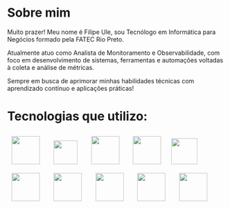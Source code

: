 # Sobre mim

Muito prazer! Meu nome é Filipe Ule, sou Tecnólogo em Informática para Negócios formado pela FATEC Rio Preto.

Atualmente atuo como Analista de Monitoramento e Observabilidade, com foco em desenvolvimento de sistemas, ferramentas e automações voltadas à coleta e análise de métricas.

Sempre em busca de aprimorar minhas habilidades técnicas com aprendizado contínuo e aplicações práticas!

# Tecnologias que utilizo:

<img src="https://cdn.jsdelivr.net/gh/devicons/devicon@latest/icons/go/go-original-wordmark.svg" height="65" width="65" style="padding: 10px"/> &nbsp; <img src="https://cdn.jsdelivr.net/gh/devicons/devicon@latest/icons/python/python-original.svg" height="55" width="55" style="padding: 10px"/> &nbsp; <img src="https://cdn.jsdelivr.net/gh/devicons/devicon@latest/icons/nodejs/nodejs-original-wordmark.svg" height="65" width="65" style="padding: 10px"/> &nbsp; <img src="https://upload.wikimedia.org/wikipedia/commons/5/5d/Zabbix_logo_square.svg" height="65" width="65" style="padding: 10px"/> <img src="https://cdn.jsdelivr.net/gh/devicons/devicon@latest/icons/grafana/grafana-original-wordmark.svg" height="60" width="60" style="padding: 10px"/> &nbsp; <img src="https://cdn.jsdelivr.net/gh/devicons/devicon@latest/icons/docker/docker-original-wordmark.svg" height="65" width="65" style="padding: 10px"/> &nbsp; <img src="https://cdn.jsdelivr.net/gh/devicons/devicon@latest/icons/postgresql/postgresql-original-wordmark.svg" height="65" width="65" style="padding: 10px"/> &nbsp; <img src="https://cdn.jsdelivr.net/gh/devicons/devicon@latest/icons/mongodb/mongodb-original-wordmark.svg" height="65" width="65" style="padding: 10px"/> &nbsp; <img src="https://cdn.jsdelivr.net/gh/devicons/devicon@latest/icons/debian/debian-original-wordmark.svg" height="65" width="65" style="padding: 10px"/> &nbsp; <img src="https://cdn.jsdelivr.net/gh/devicons/devicon@latest/icons/amazonwebservices/amazonwebservices-original-wordmark.svg" height="65" width="65" style="padding: 10px"/>
